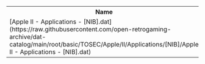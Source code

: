 <table>
<tr><th>Name</th><th>Size</th></tr>
<tr><td>[Apple II - Applications - [NIB].dat](https://raw.githubusercontent.com/open-retrogaming-archive/dat-catalog/main/root/basic/TOSEC/Apple/II/Applications/[NIB]/Apple II - Applications - [NIB].dat)</td><td>2444</td></tr>
</table>
